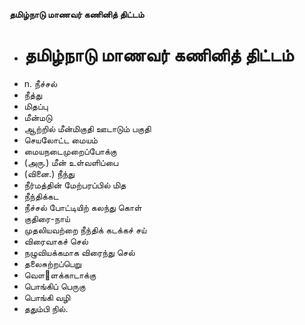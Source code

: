**தமிழ்நாடு மாணவர் கணினித் திட்டம்**
- # தமிழ்நாடு மாணவர் கணினித் திட்டம்
- n. நீச்சல்
- நீத்து
- மிதப்பு
- மீன்மடு
- ஆற்றில் மீன்மிகுதி ஊடாடும் பகுதி
- செயலோட்ட மையம்
- மையநடைமுறைப்போக்கு
- (அரு.) மீன் உள்வளிப்பை
- (வினை.) நீந்து
- நீர்மத்தின் மேற்பரப்பில் மித
- நீந்திக்கட
- நீச்சல் போட்டியிற் கலந்து கொள்
- குதிரை-நாய்
- முதலியவற்றை நீந்திக் கடக்கச் சய்
- விரைவாகச் செல்
- நழுவியக்கமாக  விரைந்து செல்
- தலைசுற்றப்பெறு
- வௌ஢ளக்காடாக்கு
- பொங்கிப் பெருகு
- பொங்கி வழி
- ததும்பி நில்.

